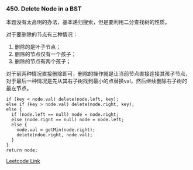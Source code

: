 ### 450. Delete Node in a BST

本题没有太高明的办法，基本递归搜索，但是要利用二分查找树的性质。

对于要删除的节点有三种情况：

1. 删除的是叶子节点；
2. 删除的节点仅有一个孩子；
3. 删除的节点有两个孩子；

对于前两种情况直接删除即可，删除的操作就是让当前节点直接连接其孩子节点，对于最后一种情况是先从其右子树找到最小的点替换val，然后继续删除右子树的最左节点。

``````
if (key < node.val) delete(node.left, key);
else if (key > node.val) delete(node.right, key);
else {
  if (node.left == null) node = node.right;
  else (node.rignt == null) node = node.left;
  else {
    node.val = getMin(node.right);
    delete(ndoe.right, node.val);
  }
}
return node;
```````

[Leetcode Link](https://leetcode.com/problems/delete-node-in-a-bst/)
